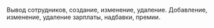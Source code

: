 Вывод сотрудников, создание, изменение, удаление. Добавление, изменение, удаление зарплаты, надбавки, премии.